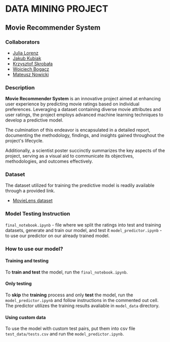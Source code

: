 # DATA MINING PROJECT
## Movie Recommender System 

### Collaborators
* [Julia Lorenz](https://github.com/julkalorenz)
* [Jakub Kubiak](https://github.com/Coderbeep)
* [Krzysztof Skrobała](https://github.com/shhhQuiettt)
* [Wojciech Bogacz](https://github.com/wojbog)
* [Mateusz Nowicki](https://github.com/MateuszN949)


### Description
**Movie Recommender System**  is an innovative project aimed at enhancing user experience by predicting movie ratings based on individual preferences. Leveraging a dataset containing diverse movie attributes and user ratings, the project employs advanced machine learning techniques to develop a predictive model.

The culmination of this endeavor is encapsulated in a detailed report, documenting the methodology, findings, and insights gained throughout the project's lifecycle.

Additionally, a scientist poster succinctly summarizes the key aspects of the project, serving as a visual aid to communicate its objectives, methodologies, and outcomes effectively.

### Dataset
The dataset utilized for training the predictive model is readily available through a provided link.

* [MovieLens dataset](https://grouplens.org/datasets/movielens/latest/)

### Model Testing Instruction
`final_notebook.ipynb` - file where we split the ratings into test and training datasets, generate and train our model, and test it
`model_predictor.ipynb` - to use our predictor on our already trained model.

### How to use our model?
#### Training and testing
To **train and test** the model, run the `final_notebook.ipynb`.
#### Only testing
To **skip**  the **training** process and only **test** the model, run the `model_predictor.ipynb` and follow instructions in the commented out cell. The predictor utilizes the training results avaliable in `model_data` directory.
#### Using custom data
To use the model with custom test pairs, put them into csv file `test_data/tests.csv` and run the `model_predictor.ipynb`.



